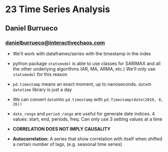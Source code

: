 # 23 Time Series Analysis
## Daniel Burrueco
### danielburrueco@interactivechaos.com

* We'll work with dataframes/series with the timestamp in the index

* python package ```statsmodel``` is able to use classes for SARIMAX and all the other underlying algorithms (AR, MA, ARMA, etc.) We'll only use ```statsmodel``` for this reason

* ```pd.timestamp``` means an exact moment, up to nanoseconds. ```date```in ```datetime``` library is just a day

* We can convert ```date```into ```pd.timestamp``` with ```pd.Timestamp(date(2019, 8, 26))```

* ```date_range``` and ```period_range``` are useful for generate date indices. 4 values: start, end, periods, freq. Can only use 3 setting values at a time

* **CORRELATION DOES NOT IMPLY CAUSALITY**

* **Autocorrelation:** A series that show correlation with itself when shifted a certain number of lags, (e.g. seasonal time series)






